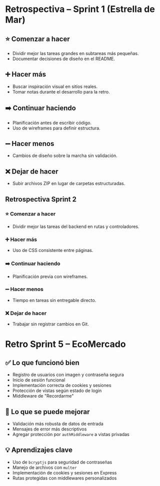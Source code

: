 # Retrospectiva – Sprint 1 (Estrella de Mar)

## ⭐ Comenzar a hacer
- Dividir mejor las tareas grandes en subtareas más pequeñas.
- Documentar decisiones de diseño en el README.

## ➕ Hacer más
- Buscar inspiración visual en sitios reales.
- Tomar notas durante el desarrollo para la retro.

## ➡️ Continuar haciendo
- Planificación antes de escribir código.
- Uso de wireframes para definir estructura.

## ➖ Hacer menos
- Cambios de diseño sobre la marcha sin validación.

## ❌ Dejar de hacer
- Subir archivos ZIP en lugar de carpetas estructuradas.

## Retrospectiva Sprint 2

### ⭐ Comenzar a hacer
- Dividir mejor las tareas del backend en rutas y controladores.

### ➕ Hacer más
- Uso de CSS consistente entre páginas.

### ➡️ Continuar haciendo
- Planificación previa con wireframes.

### ➖ Hacer menos
- Tiempo en tareas sin entregable directo.

### ❌ Dejar de hacer
- Trabajar sin registrar cambios en Git.

# Retro Sprint 5 – EcoMercado

## ✅ Lo que funcionó bien
- Registro de usuarios con imagen y contraseña segura
- Inicio de sesión funcional
- Implementación correcta de cookies y sesiones
- Protección de vistas según estado de login
- Middleware de "Recordarme"

## 🚧 Lo que se puede mejorar
- Validación más robusta de datos de entrada
- Mensajes de error más descriptivos
- Agregar protección por `authMiddleware` a vistas privadas

## 💡 Aprendizajes clave
- Uso de `bcryptjs` para seguridad de contraseñas
- Manejo de archivos con `multer`
- Implementación de cookies y sesiones en Express
- Rutas protegidas con middlewares personalizados

